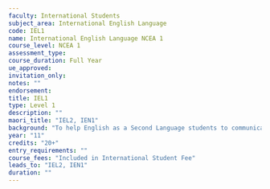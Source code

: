 ```yaml
---
faculty: International Students
subject_area: International English Language
code: IEL1
name: International English Language NCEA 1
course_level: NCEA 1
assessment_type: 
course_duration: Full Year
ue_approved: 
invitation_only: 
notes: ""
endorsement: 
title: IEL1
type: Level 1
description: ""
maori_title: "IEL2, IEN1"
background: "To help English as a Second Language students to communicate in simple English and to improve their skills, with particular focus on reading and writing. English Language (EL) standards."
year: "11"
credits: "20+"
entry_requirements: ""
course_fees: "Included in International Student Fee"
leads_to: "IEL2, IEN1"
duration: ""
---
```

